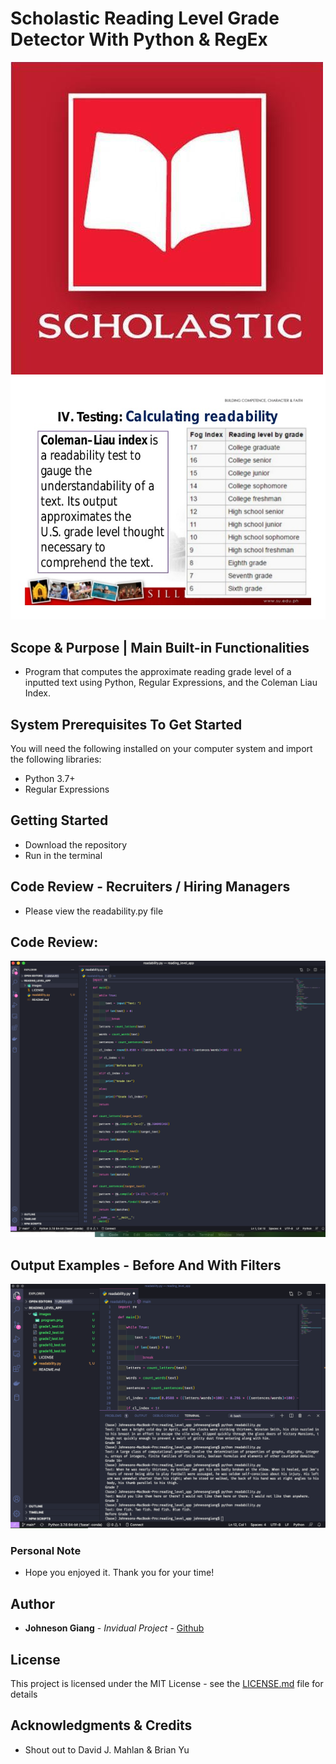 # Scholastic Reading Level Grade Detector With Python & RegEx

![intro1](./images/scholastic.jpg)
![intro2](./images/coleman.jpg)


## Scope & Purpose | Main Built-in Functionalities

* Program that computes the approximate reading grade level of a inputted text using Python, Regular Expressions, and the Coleman Liau Index.

## System Prerequisites To Get Started

You will need the following installed on your computer system and import the following libraries:
* Python 3.7+
* Regular Expressions

## Getting Started

* Download the repository
* Run in the terminal

## Code Review - Recruiters / Hiring Managers

* Please view the readability.py file

## Code Review:

![1](./images/program.png)


## Output Examples - Before And With Filters

![sample_results](./images/test_results.png)


### Personal Note

* Hope you enjoyed it. Thank you for your time!

## Author

* **Johneson Giang** - *Invidual Project* - [Github](https://github.com/jhustles)

## License

This project is licensed under the MIT License - see the [LICENSE.md](LICENSE.md) file for details

## Acknowledgments & Credits

* Shout out to David J. Mahlan & Brian Yu


